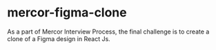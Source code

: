# mercor-figma-clone
As a part of Mercor Interview Process, the final challenge is to create a clone of a Figma design in React Js. 
